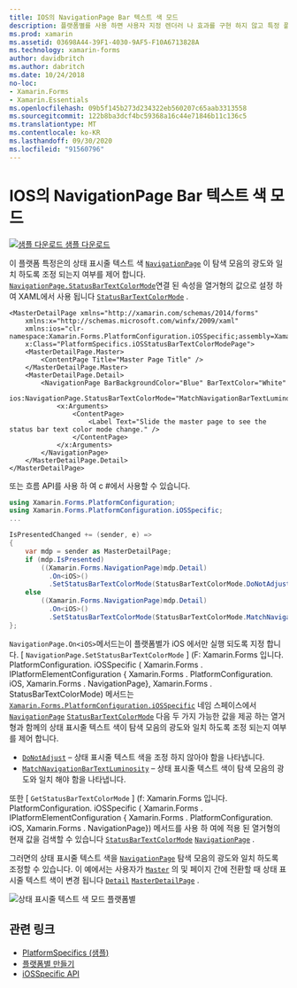 ```yaml
---
title: IOS의 NavigationPage Bar 텍스트 색 모드
description: 플랫폼별를 사용 하면 사용자 지정 렌더러 나 효과를 구현 하지 않고 특정 플랫폼 에서만 사용할 수 있는 기능을 사용할 수 있습니다. 이 문서에서는 NavigationPage의 상태 표시줄 텍스트 색이 탐색 모음의 광도와 일치 하는지 여부를 제어 하는 iOS 플랫폼 관련 기능을 사용 하는 방법을 설명 합니다.
ms.prod: xamarin
ms.assetid: 03698A44-39F1-4030-9AF5-F10A6713828A
ms.technology: xamarin-forms
author: davidbritch
ms.author: dabritch
ms.date: 10/24/2018
no-loc:
- Xamarin.Forms
- Xamarin.Essentials
ms.openlocfilehash: 09b5f145b273d234322eb560207c65aab3313558
ms.sourcegitcommit: 122b8ba3dcf4bc59368a16c44e71846b11c136c5
ms.translationtype: MT
ms.contentlocale: ko-KR
ms.lasthandoff: 09/30/2020
ms.locfileid: "91560796"
---
```

# <a name="navigationpage-bar-text-color-mode-on-ios"></a>IOS의 NavigationPage Bar 텍스트 색 모드

[![샘플 다운로드](~/media/shared/download.png) 샘플 다운로드](https://docs.microsoft.com/samples/xamarin/xamarin-forms-samples/userinterface-platformspecifics)

이 플랫폼 특정은의 상태 표시줄 텍스트 색 [`NavigationPage`](xref:Xamarin.Forms.NavigationPage) 이 탐색 모음의 광도와 일치 하도록 조정 되는지 여부를 제어 합니다. [`NavigationPage.StatusBarTextColorMode`](xref:Xamarin.Forms.PlatformConfiguration.iOSSpecific.NavigationPage.StatusBarTextColorModeProperty)연결 된 속성을 열거형의 값으로 설정 하 여 XAML에서 사용 됩니다 [`StatusBarTextColorMode`](xref:Xamarin.Forms.PlatformConfiguration.iOSSpecific.StatusBarTextColorMode) .

```xaml
<MasterDetailPage xmlns="http://xamarin.com/schemas/2014/forms"
    xmlns:x="http://schemas.microsoft.com/winfx/2009/xaml"
    xmlns:ios="clr-namespace:Xamarin.Forms.PlatformConfiguration.iOSSpecific;assembly=Xamarin.Forms.Core"
    x:Class="PlatformSpecifics.iOSStatusBarTextColorModePage">
    <MasterDetailPage.Master>
        <ContentPage Title="Master Page Title" />
    </MasterDetailPage.Master>
    <MasterDetailPage.Detail>
        <NavigationPage BarBackgroundColor="Blue" BarTextColor="White"
                        ios:NavigationPage.StatusBarTextColorMode="MatchNavigationBarTextLuminosity">
            <x:Arguments>
                <ContentPage>
                    <Label Text="Slide the master page to see the status bar text color mode change." />
                </ContentPage>
            </x:Arguments>
        </NavigationPage>
    </MasterDetailPage.Detail>
</MasterDetailPage>

```

또는 흐름 API를 사용 하 여 c #에서 사용할 수 있습니다.

```csharp
using Xamarin.Forms.PlatformConfiguration;
using Xamarin.Forms.PlatformConfiguration.iOSSpecific;
...

IsPresentedChanged += (sender, e) =>
{
    var mdp = sender as MasterDetailPage;
    if (mdp.IsPresented)
        ((Xamarin.Forms.NavigationPage)mdp.Detail)
          .On<iOS>()
          .SetStatusBarTextColorMode(StatusBarTextColorMode.DoNotAdjust);
    else
        ((Xamarin.Forms.NavigationPage)mdp.Detail)
          .On<iOS>()
          .SetStatusBarTextColorMode(StatusBarTextColorMode.MatchNavigationBarTextLuminosity);
};
```

`NavigationPage.On<iOS>`메서드는이 플랫폼별가 iOS 에서만 실행 되도록 지정 합니다. [ `NavigationPage.SetStatusBarTextColorMode` ] (F: Xamarin.Forms 입니다. PlatformConfiguration. iOSSpecific ( Xamarin.Forms . IPlatformElementConfiguration { Xamarin.Forms . PlatformConfiguration. iOS, Xamarin.Forms . NavigationPage}, Xamarin.Forms . StatusBarTextColorMode) 메서드는 [`Xamarin.Forms.PlatformConfiguration.iOSSpecific`](xref:Xamarin.Forms.PlatformConfiguration.iOSSpecific) 네임 스페이스에서 [`NavigationPage`](xref:Xamarin.Forms.NavigationPage) [`StatusBarTextColorMode`](xref:Xamarin.Forms.PlatformConfiguration.iOSSpecific.StatusBarTextColorMode) 다음 두 가지 가능한 값을 제공 하는 열거형과 함께의 상태 표시줄 텍스트 색이 탐색 모음의 광도와 일치 하도록 조정 되는지 여부를 제어 합니다.

- [`DoNotAdjust`](xref:Xamarin.Forms.PlatformConfiguration.iOSSpecific.StatusBarTextColorMode.DoNotAdjust) – 상태 표시줄 텍스트 색을 조정 하지 않아야 함을 나타냅니다.
- [`MatchNavigationBarTextLuminosity`](xref:Xamarin.Forms.PlatformConfiguration.iOSSpecific.StatusBarTextColorMode.MatchNavigationBarTextLuminosity) – 상태 표시줄 텍스트 색이 탐색 모음의 광도와 일치 해야 함을 나타냅니다.

또한 [ `GetStatusBarTextColorMode` ] (f: Xamarin.Forms 입니다. PlatformConfiguration. iOSSpecific ( Xamarin.Forms . IPlatformElementConfiguration { Xamarin.Forms . PlatformConfiguration. iOS, Xamarin.Forms . NavigationPage}) 메서드를 사용 하 여에 적용 된 열거형의 현재 값을 검색할 수 있습니다 [`StatusBarTextColorMode`](xref:Xamarin.Forms.PlatformConfiguration.iOSSpecific.StatusBarTextColorMode) [`NavigationPage`](xref:Xamarin.Forms.NavigationPage) .

그러면의 상태 표시줄 텍스트 색을 [`NavigationPage`](xref:Xamarin.Forms.NavigationPage) 탐색 모음의 광도와 일치 하도록 조정할 수 있습니다. 이 예에서는 사용자가 [`Master`](xref:Xamarin.Forms.MasterDetailPage.Master) 의 및 페이지 간에 전환할 때 상태 표시줄 텍스트 색이 변경 됩니다 [`Detail`](xref:Xamarin.Forms.MasterDetailPage.Detail) [`MasterDetailPage`](xref:Xamarin.Forms.MasterDetailPage) .

![상태 표시줄 텍스트 색 모드 플랫폼별](status-bar-text-color-images/status-bar-text-color-mode.png)

## <a name="related-links"></a>관련 링크

- [PlatformSpecifics (샘플)](/samples/xamarin/xamarin-forms-samples/userinterface-platformspecifics)
- [플랫폼별 만들기](~/xamarin-forms/platform/platform-specifics/index.md#creating-platform-specifics)
- [iOSSpecific API](xref:Xamarin.Forms.PlatformConfiguration.iOSSpecific)